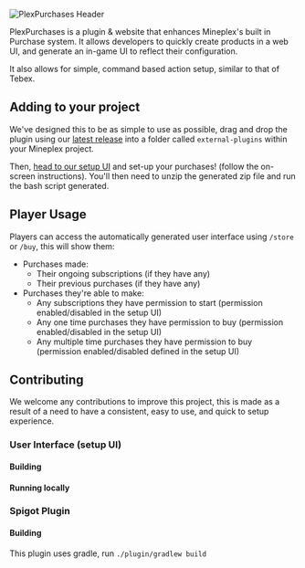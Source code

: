![PlexPurchases Header](https://i.imgur.com/R5UJhEN.png)

PlexPurchases is a plugin & website that enhances Mineplex's built in Purchase system. It allows developers to quickly
create products in a web UI, and generate an in-game UI to reflect their configuration.

It also allows for simple, command based action setup, similar to that of Tebex.

## Adding to your project

We've designed this to be as simple to use as possible, drag and drop
the plugin using our [latest release](https://github.com/PlexPrison/PlexPurchases/releases) into a folder called
`external-plugins` within your Mineplex project.

Then, [head to our setup UI](https://plexpurchases-setup.plexprison.net) and set-up your purchases! (follow the
on-screen instructions). You'll then need to unzip the generated zip file and run the bash script generated.

## Player Usage

Players can access the automatically generated user interface using `/store` or `/buy`, this will show them:

- Purchases made:
    - Their ongoing subscriptions (if they have any)
    - Their previous purchases (if they have any)
- Purchases they're able to make:
    - Any subscriptions they have permission to start (permission enabled/disabled in the setup UI)
    - Any one time purchases they have permission to buy (permission enabled/disabled in the setup UI)
    - Any multiple time purchases they have permission to buy (permission enabled/disabled defined in the setup UI)

## Contributing

We welcome any contributions to improve this project, this is made as a result of a need to have a consistent, easy to
use, and quick to setup experience.

### User Interface (setup UI)

#### Building

#### Running locally

### Spigot Plugin

#### Building

This plugin uses gradle, run
`./plugin/gradlew build`
